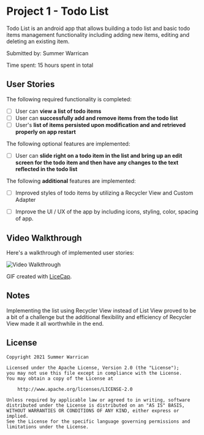 # Project 1 - Todo List

Todo List is an android app that allows building a todo list and basic todo items management functionality including adding new items, editing and deleting an existing item.

Submitted by: Summer Warrican

Time spent: 15 hours spent in total

## User Stories

The following required functionality is completed:

* [ ] User can **view a list of todo items**
* [ ] User can **successfully add and remove items from the todo list**
* [ ] User's **list of items persisted upon modification and and retrieved properly on app restart**

The following optional features are implemented:

* [ ] User can **slide right on a todo item in the list and bring up an edit screen for the todo item and then have any changes to the text reflected in the todo list**

The following **additional** features are implemented:

* [ ] Improved styles of todo items by utilizing a Recycler View and Custom Adapter
* [ ] Improve the UI / UX of the app by including icons, styling, color, spacing of app.


## Video Walkthrough

Here's a walkthrough of implemented user stories:

<img src='https://i.imgur.com/WzePKG1.gif' title='Video Walkthrough' width='' alt='Video Walkthrough' />

GIF created with [LiceCap](http://www.cockos.com/licecap/).

## Notes

Implementing the list using Recycler View instead of List View proved to be a bit of a challenge but the additional flexibility and efficiency of Recycler View made it all worthwhile in the end.

## License

    Copyright 2021 Summer Warrican

    Licensed under the Apache License, Version 2.0 (the "License");
    you may not use this file except in compliance with the License.
    You may obtain a copy of the License at

        http://www.apache.org/licenses/LICENSE-2.0

    Unless required by applicable law or agreed to in writing, software
    distributed under the License is distributed on an "AS IS" BASIS,
    WITHOUT WARRANTIES OR CONDITIONS OF ANY KIND, either express or implied.
    See the License for the specific language governing permissions and
    limitations under the License.
